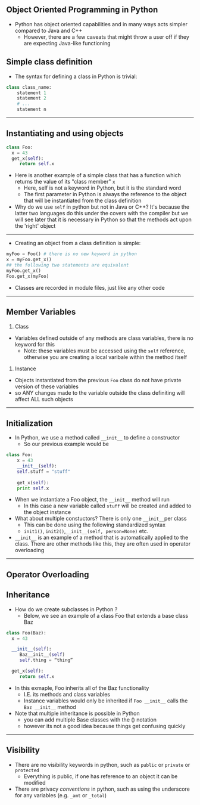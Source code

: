 ## Object Oriented Programming in Python
- Python has object oriented capabilities and in many ways acts simpler compared to Java and C++
	- However, there are a few caveats that might throw a user off if they are expecting Java-like functioning
## Simple class definition
- The syntax for defining a class in Python is trivial: 
```python 
class class_name: 
	statement 1
	statement 2 
	# ...
	statement n

```
---
## Instantiating and using objects
```python 
class Foo:
  x = 43
  get_x(self):
     return self.x
```
- Here is another example of a simple class that has a function which returns the value of its "class member" `x`
	- Here, self is not a keyword in Python, but it is the standard word 
	- The first parameter in Python is always the reference to the object that will be instantiated from the class definition 
- Why do we use `self` in python but not in Java or C++? It's because the latter two languages do this under the covers with the compiler but we will see later that it is necessary in Python so that the methods act upon the 'right' object
---
- Creating an object from a class definition is simple: 
```python 
myFoo = Foo() # there is no new keyword in python 
x = myFoo.get_x()
## the following two statements are equivalent 
myFoo.get_x()  
Foo.get_x(myFoo)
```
- Classes are recorded in module files, just like any other code
---
## Member Variables
1. Class
- Variables defined outside of any methods are class variables, there is no keyword for this 
	- Note: these variables must be accessed using the `self` reference, otherwise you are creating a local varibale within the method itself
1. Instance
- Objects instantiated from the previous `Foo` class do not have private version of these variables
- so ANY changes made to the variable outside the class definiting will affect ALL such objects
---
## Initialization 
- In Python, we use a method called `__init__` to define a constructor 
	- So our previous example would be 
```python 
class Foo: 
	x = 43
	__init__(self):
	self.stuff = "stuff"
	
	get_x(self):
	print self.x
```
- When we instantiate a Foo object, the `__init__` method will run 
	- In this case a new variable called `stuff` will be created and added to the object instance
- What about multiple constuctors? There is only one `__init__`per class
	- This can be done using the following standardized syntax
	- `init1()`, `init2()`,`__init__(self, person=None)` etc.
- `__init__` is an example of a method that is automatically applied to the class. There are other methods like this, they are often used in operator overloading 
---
## Operator Overloading 
## Inheritance 
- How do we create subclasses in Python ? 
	- Below, we see an example of a class Foo that extends a base class Baz
```python 
class Foo(Baz):
  x = 43

  __init__(self):
     Baz__init__(self)
     self.thing = “thing”

  get_x(self):
     return self.x
```
- In this exmaple, Foo inherits all of the Baz functionality 
	- I.E. its methods and class variables
	- Instance variables would only be inherited if `Foo __init__` calls the `Baz __init__` method 
- Note that multiple inheritance is possible in Python 
	- you can add multiple Base classes with the () notation 
	- however its not a good idea because things get confusing quickly 
---
## Visibility 
- There are no visibility keywords in python, such as `public` or `private` or `protected`
	- Everything is public, if one has reference to an object it can be modified
- There are privacy _conventions_ in python, such as using the underscore for any variables (e.g. `_amt` or `_total`)
